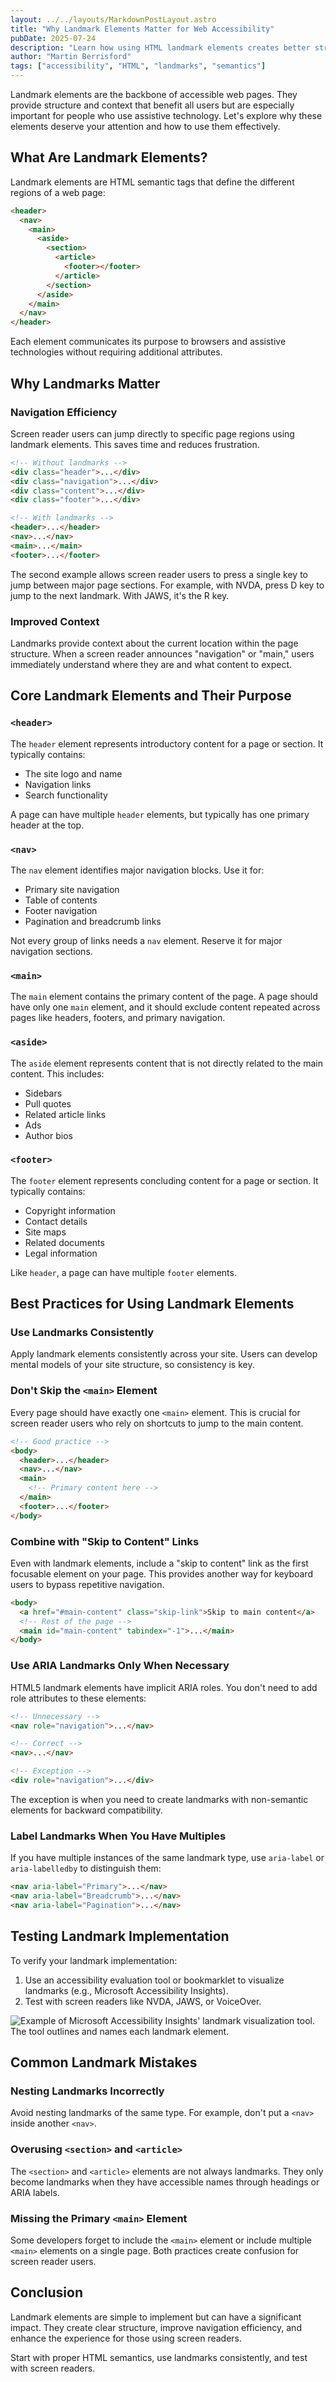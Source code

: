 ```yaml
---
layout: ../../layouts/MarkdownPostLayout.astro
title: "Why Landmark Elements Matter for Web Accessibility"
pubDate: 2025-07-24
description: "Learn how using HTML landmark elements creates better structure and improve the experience for people using assistive technology."
author: "Martin Berrisford"
tags: ["accessibility", "HTML", "landmarks", "semantics"]
---
```


Landmark elements are the backbone of accessible web pages. They provide structure and context that benefit all users but are especially important for people who use assistive technology. Let's explore why these elements deserve your attention and how to use them effectively.

## What Are Landmark Elements?

Landmark elements are HTML semantic tags that define the different regions of a web page:

```html
<header>
  <nav>
    <main>
      <aside>
        <section>
          <article>
            <footer></footer>
          </article>
        </section>
      </aside>
    </main>
  </nav>
</header>
```

Each element communicates its purpose to browsers and assistive technologies without requiring additional attributes.

## Why Landmarks Matter

### Navigation Efficiency

Screen reader users can jump directly to specific page regions using landmark elements. This saves time and reduces frustration.

```html
<!-- Without landmarks -->
<div class="header">...</div>
<div class="navigation">...</div>
<div class="content">...</div>
<div class="footer">...</div>

<!-- With landmarks -->
<header>...</header>
<nav>...</nav>
<main>...</main>
<footer>...</footer>
```

The second example allows screen reader users to press a single key to jump between major page sections. For example, with NVDA, press D key to jump to the next landmark. With JAWS, it's the R key.

### Improved Context

Landmarks provide context about the current location within the page structure. When a screen reader announces "navigation" or "main," users immediately understand where they are and what content to expect.

## Core Landmark Elements and Their Purpose

### `<header>`

The `header` element represents introductory content for a page or section. It typically contains:

- The site logo and name
- Navigation links
- Search functionality

A page can have multiple `header` elements, but typically has one primary header at the top.

### `<nav>`

The `nav` element identifies major navigation blocks. Use it for:

- Primary site navigation
- Table of contents
- Footer navigation
- Pagination and breadcrumb links

Not every group of links needs a `nav` element. Reserve it for major navigation sections.

### `<main>`

The `main` element contains the primary content of the page. A page should have only one `main` element, and it should exclude content repeated across pages like headers, footers, and primary navigation.

### `<aside>`

The `aside` element represents content that is not directly related to the main content. This includes:

- Sidebars
- Pull quotes
- Related article links
- Ads
- Author bios

### `<footer>`

The `footer` element represents concluding content for a page or section. It typically contains:

- Copyright information
- Contact details
- Site maps
- Related documents
- Legal information

Like `header`, a page can have multiple `footer` elements.

## Best Practices for Using Landmark Elements

### Use Landmarks Consistently

Apply landmark elements consistently across your site. Users can develop mental models of your site structure, so consistency is key.

### Don't Skip the `<main>` Element

Every page should have exactly one `<main>` element. This is crucial for screen reader users who rely on shortcuts to jump to the main content.

```html
<!-- Good practice -->
<body>
  <header>...</header>
  <nav>...</nav>
  <main>
    <!-- Primary content here -->
  </main>
  <footer>...</footer>
</body>
```

### Combine with "Skip to Content" Links

Even with landmark elements, include a "skip to content" link as the first focusable element on your page. This provides another way for keyboard users to bypass repetitive navigation.

```html
<body>
  <a href="#main-content" class="skip-link">Skip to main content</a>
  <!-- Rest of the page -->
  <main id="main-content" tabindex="-1">...</main>
</body>
```

### Use ARIA Landmarks Only When Necessary

HTML5 landmark elements have implicit ARIA roles. You don't need to add role attributes to these elements:

```html
<!-- Unnecessary -->
<nav role="navigation">...</nav>

<!-- Correct -->
<nav>...</nav>

<!-- Exception -->
<div role="navigation">...</div>
```

The exception is when you need to create landmarks with non-semantic elements for backward compatibility.

### Label Landmarks When You Have Multiples

If you have multiple instances of the same landmark type, use `aria-label` or `aria-labelledby` to distinguish them:

```html
<nav aria-label="Primary">...</nav>
<nav aria-label="Breadcrumb">...</nav>
<nav aria-label="Pagination">...</nav>
```

## Testing Landmark Implementation

To verify your landmark implementation:

1. Use an accessibility evaluation tool or bookmarklet to visualize landmarks (e.g., Microsoft Accessibility Insights).
2. Test with screen readers like NVDA, JAWS, or VoiceOver.

![Example of Microsoft Accessibility Insights' landmark visualization tool. The tool outlines and names each landmark element.](/post-images/landmarks.png)

## Common Landmark Mistakes

### Nesting Landmarks Incorrectly

Avoid nesting landmarks of the same type. For example, don't put a `<nav>` inside another `<nav>`.

### Overusing `<section>` and `<article>`

The `<section>` and `<article>` elements are not always landmarks. They only become landmarks when they have accessible names through headings or ARIA labels.

### Missing the Primary `<main>` Element

Some developers forget to include the `<main>` element or include multiple `<main>` elements on a single page. Both practices create confusion for screen reader users.

## Conclusion

Landmark elements are simple to implement but can have a significant impact. They create clear structure, improve navigation efficiency, and enhance the experience for those using screen readers.

Start with proper HTML semantics, use landmarks consistently, and test with screen readers.
